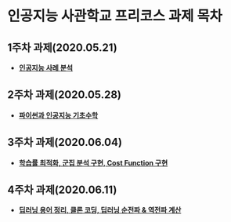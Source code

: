 # 인공지능 사관학교 프리코스 과제 목차

## 1주차 과제(2020.05.21)
- [**인공지능 사례 분석**](https://github.com/kimseonili/aischool/blob/master/1%EC%A3%BC%EC%B0%A8_%EA%B3%BC%EC%A0%9C.ipynb)
## 2주차 과제(2020.05.28)
- [**파이썬과 인공지능 기초수학**](https://github.com/kimseonili/aischool/blob/master/2%E1%84%8C%E1%85%AE%E1%84%8E%E1%85%A1%E1%84%80%E1%85%AA%E1%84%8C%E1%85%A6.ipynb)
## 3주차 과제(2020.06.04)
- [**학습률 최적화, 군집 분석 구현, Cost Function 구현**](https://github.com/kimseonili/aischool/blob/master/3%EC%A3%BC%EC%B0%A8_%EA%B3%BC%EC%A0%9C.ipynb)
## 4주차 과제(2020.06.11)
- [**딥러닝 용어 정리, 클론 코딩, 딥러닝 순전파 & 역전파 계산**](https://github.com/kimseonili/aischool/blob/master/4%EC%A3%BC%EC%B0%A8_%EA%B3%BC%EC%A0%9C.ipynb)
